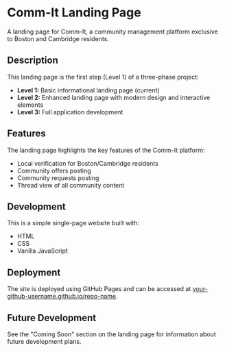 # Comm-It Landing Page

A landing page for Comm-It, a community management platform exclusive to Boston and Cambridge residents.

## Description

This landing page is the first step (Level 1) of a three-phase project:
- **Level 1:** Basic informational landing page (current)
- **Level 2:** Enhanced landing page with modern design and interactive elements
- **Level 3:** Full application development

## Features

The landing page highlights the key features of the Comm-It platform:
- Local verification for Boston/Cambridge residents
- Community offers posting
- Community requests posting
- Thread view of all community content

## Development

This is a simple single-page website built with:
- HTML
- CSS
- Vanilla JavaScript

## Deployment

The site is deployed using GitHub Pages and can be accessed at [your-github-username.github.io/repo-name](https://your-github-username.github.io/repo-name).

## Future Development

See the "Coming Soon" section on the landing page for information about future development plans. 